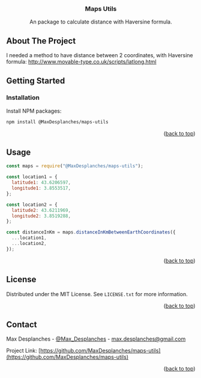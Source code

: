 <!-- PROJECT LOGO -->
<br />
<div align="center">
  </a>

  <h3 align="center">Maps Utils</h3>

  <p align="center">
    An package to calculate distance with Haversine formula.
    <br />

</div>

<!-- ABOUT THE PROJECT -->

## About The Project

I needed a method to have distance between 2 coordinates, with Haversine formula:
http://www.movable-type.co.uk/scripts/latlong.html

<!-- GETTING STARTED -->

## Getting Started

### Installation

Install NPM packages:

```sh
npm install @MaxDesplanches/maps-utils
```

<p align="right">(<a href="#readme-top">back to top</a>)</p>

<!-- USAGE EXAMPLES -->

## Usage

```javascript
const maps = require("@MaxDesplanches/maps-utils");

const location1 = {
  latitude1: 43.6206597,
  longitude1: 3.8553517,
};

const location2 = {
  latitude2: 43.6211969,
  longitude2: 3.8519288,
};

const distanceInKm = maps.distanceInKmBetweenEarthCoordinates({
  ...location1,
  ...location2,
});
```

<p align="right">(<a href="#readme-top">back to top</a>)</p>

<!-- LICENSE -->

## License

Distributed under the MIT License. See `LICENSE.txt` for more information.

<p align="right">(<a href="#readme-top">back to top</a>)</p>

<!-- CONTACT -->

## Contact

Max Desplanches - [@Max_Desplanches](https://twitter.com/Max_Desplanches) - max.desplanches@gmail.com

Project Link: [https://github.com/MaxDesplanches/maps-utils](https://github.com/MaxDesplanches/maps-utils)

<p align="right">(<a href="#readme-top">back to top</a>)</p>
